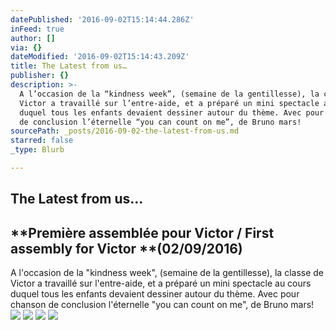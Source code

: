 ```yaml
---
datePublished: '2016-09-02T15:14:44.286Z'
inFeed: true
author: []
via: {}
dateModified: '2016-09-02T15:14:43.209Z'
title: The Latest from us…
publisher: {}
description: >-
  A l’occasion de la “kindness week”, (semaine de la gentillesse), la classe de
  Victor a travaillé sur l’entre-aide, et a préparé un mini spectacle au cours
  duquel tous les enfants devaient dessiner autour du thème. Avec pour chanson
  de conclusion l’éternelle “you can count on me”, de Bruno mars!
sourcePath: _posts/2016-09-02-the-latest-from-us.md
starred: false
_type: Blurb

---
```

## **The Latest from us**...

## **Première assemblée pour Victor / First assembly for Victor **(02/09/2016)

A l'occasion de la "kindness week", (semaine de la gentillesse), la classe de Victor a travaillé sur l'entre-aide, et a préparé un mini spectacle au cours duquel tous les enfants devaient dessiner autour du thème. Avec pour chanson de conclusion l'éternelle "you can count on me", de Bruno mars!
![](https://the-grid-user-content.s3-us-west-2.amazonaws.com/8332a38c-5626-459e-b44c-6b98e742f7bd.jpg)
![](https://the-grid-user-content.s3-us-west-2.amazonaws.com/0dbc62a4-7e09-4b82-a634-ac0badfa3e60.jpg)
![](https://the-grid-user-content.s3-us-west-2.amazonaws.com/531a5cbe-43e9-431f-8d63-fa799e967364.jpg)
![](https://the-grid-user-content.s3-us-west-2.amazonaws.com/e04e6425-436d-487b-8eee-2acfac0d6ce3.jpg)